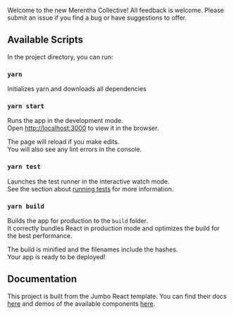 Welcome to the new Merentha Collective! All feedback is welcome. Please submit an issue if you find a bug or have suggestions to offer.

## Available Scripts

In the project directory, you can run:

### `yarn`

Initializes yarn and downloads all dependencies

### `yarn start`

Runs the app in the development mode.<br />
Open [http://localhost:3000](http://localhost:3000) to view it in the browser.

The page will reload if you make edits.<br />
You will also see any lint errors in the console.

### `yarn test`

Launches the test runner in the interactive watch mode.<br />
See the section about [running tests](https://facebook.github.io/create-react-app/docs/running-tests) for more information.

### `yarn build`

Builds the app for production to the `build` folder.<br />
It correctly bundles React in production mode and optimizes the build for the best performance.

The build is minified and the filenames include the hashes.<br />
Your app is ready to be deployed!

## Documentation

This project is built from the Jumbo React template. You can find their docs [here](https://docs-jumbo.g-axon.work/) and demos of the available components [here](https://jumbo.g-axon.work/).
